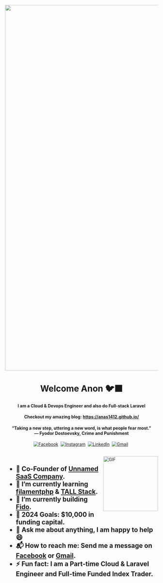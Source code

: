 <div style="text-align: center;">
  <img align="center" alt="visitors" src="https://c.tenor.com/A-TvhEb_HE8AAAAC/kizumonogatari-anime.gif" width="1200"/>
</div>


<h1 align="center"><b>Welcome Anon 🐦‍⬛</b></h1>

<h4 align="center"><b>I am a Cloud & Devops Engineer and also do Full-stack Laravel</b></h4>

<h4 align="center">Checkout my amazing blog: <a href="https://anas1412.github.io/">https://anas1412.github.io/</a></h4>

<h4 align="center"><b>“Taking a new step, uttering a new word, is what people fear most.” <br> 
― Fyodor Dostoevsky, Crime and Punishment</b></h4>

<p align="center">
  <a href="https://www.facebook.com/anasb1412"><img src="https://img.shields.io/badge/facebook-%231877F2.svg?&style=for-the-badge&logo=facebook&logoColor=white" alt="Facebook" /></a>&nbsp;
  <a href="https://www.instagram.com/villainesthetic/"><img src="https://img.shields.io/badge/instagram-%23E4405F.svg?&style=for-the-badge&logo=instagram&logoColor=white" alt="Instagram" /></a>&nbsp;
  <a href="https://tn.linkedin.com/in/anas-bassoumi/"><img src="https://img.shields.io/badge/linkedin-%230077B5.svg?&style=for-the-badge&logo=linkedin&logoColor=white" alt="LinkedIn" /></a>&nbsp;
  <a href="https://mail.google.com/mail/?view=cm&fs=1&to=anasbassoumi@gmail.com"><img src="https://img.shields.io/badge/gmail-%23D14836.svg?&style=for-the-badge&logo=gmail&logoColor=white" alt="Gmail"/></a>&nbsp;
</p>

<br>
<img align="right" height="180px" alt="GIF" src="https://i.pinimg.com/originals/c8/cc/44/c8cc44d4a558a872b28b82cc738c3d39.gif" />

<h2 Hobbies & Interests/h2>

- 🧗 Co-Founder of [Unnamed SaaS Company](https://github.io/anas1412).
- 🌱 I’m currently learning [filamentphp](https://filamentphp.com/) & [TALL Stack](https://tallstack.dev/).
- 🔭 I’m currently building [Fido](https://github.com/anas1412/Fido).
- 🥅 2024 Goals: $10,000 in funding capital.
- 💬 Ask me about anything, I am happy to help :smile:
- 📬 How to reach me: Send me a message on [Facebook](https://www.facebook.com/anasb1412/) or [Gmail](https://mail.google.com/mail/?view=cm&fs=1&to=anasbassoumi@gmail.com).
- ⚡ Fun fact: I am a Part-time Cloud & Laravel Engineer and Full-time Funded Index Trader.
